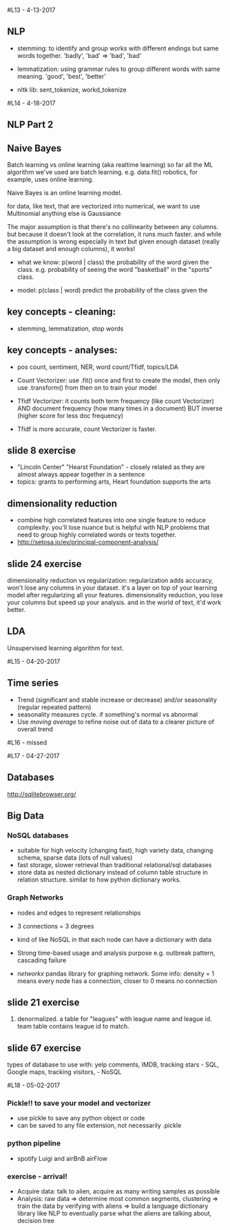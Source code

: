 #L13 - 4-13-2017

## NLP

- stemming: to identify and group works with different endings but same words together. 'badly', 'bad' => 'bad', 'bad'
- lemmatization: using grammar rules to group different words with same meaning. 'good', 'best', 'better'

- nltk lib: sent_tokenize, workd_tokenize

#L14 - 4-18-2017

## NLP Part 2

## Naive Bayes
Batch learning vs online learning (aka realtime learning)
so far all the ML algorithm we've used are batch learning. e.g. data.fit()
robotics, for example, uses online learning.

Naive Bayes is an online learning model.

for data, like text, that are vectorized into numerical, we want to use Multinomial anything else is Gaussiance

The major assumption is that there's no collinearity between any columns. but because it doesn't look at the correlation, it runs much faster. and while the assumption is wrong especially in text but given enough dataset (really a big dataset and enough columns), it works!

- what we know: p(word | class)
the probability of the word given the class.
e.g. probability of seeing the word "basketball" in the "sports" class.

- model: p(class | word)
predict the probability of the class given the


## key concepts - cleaning:
- stemming, lemmatization, stop words

## key concepts - analyses:
- pos count, sentiment, NER, word count/Tfidf, topics/LDA

- Count Vectorizer:
use .fit() once and first to create the model, then only use .transform() from then on to train your model
- Tfidf Vectorizer: it counts both term frequency (like count Vectorizer) AND document frequency (how many times in a document) BUT inverse (higher score for less doc frequency)
- Tfidf is more accurate, count Vectorizer is faster.

## slide 8 exercise
- "Lincoln Center" "Hearst Foundation" - closely related as they are almost always appear together in a sentence
- topics: grants to performing arts, Heart foundation supports the arts

## dimensionality reduction
- combine high correlated features into one single feature to reduce complexity. you'll lose nuance but is helpful with NLP problems that need to group highly correlated words or texts together.
- http://setosa.io/ev/principal-component-analysis/

## slide 24 exercise

dimensionality reduction vs regularization:
regularization adds accuracy, won't lose any columns in your dataset. it's a layer on top of your learning model after regularizing all your features. dimensionality reduction, you lose your columns but speed up your analysis. and in the world of text, it'd work better.

## LDA

Unsupervised learning algorithm for text.

#L15 - 04-20-2017

## Time series

- Trend (significant and stable increase or decrease) and/or seasonality (regular repeated pattern)
- seasonality measures cycle. if something's normal vs abnormal
- Use *moving average* to refine noise out of data to a clearer picture of overall trend

#L16 - missed

#L17 - 04-27-2017
## Databases
http://sqlitebrowser.org/

## Big Data
### NoSQL databases
- suitable for high velocity (changing fast), high variety data, changing schema, sparse data (lots of null values)
- fast storage, slower retrieval than traditional relational/sql databases
- store data as nested dictionary instead of column table structure in relation structure. similar to how python dictionary works.

### Graph Networks
- nodes and edges to represent relationships
- 3 connections = 3 degrees
- kind of like NoSQL in that each node can have a dictionary with data
- Strong time-based usage and analysis purpose e.g. outbreak pattern, cascading failure

- _networkx_ pandas library for graphing network. Some info: density = 1 means every node has a connection, closer to 0 means no connection

## slide 21 exercise
1. denormalized. a table for "leagues" with league name and league id. team table contains league id to match.

## slide 67 exercise
types of database to use with:
yelp comments, IMDB, tracking stars - SQL,
Google maps, tracking visitors, - NoSQL

#L18 - 05-02-2017
### Pickle!! to save your model and vectorizer
- use pickle to save any python object or code
- can be saved to any file extension, not necessarily .pickle

### python pipeline
- spotify Luigi and airBnB airFlow

### exercise - arrival!

- Acquire data: talk to alien, acquire as many writing samples as possible
- Analysis: raw data => determine most common segments, clustering => train the data by verifying with aliens => build a language dictionary library like NLP to eventually parse what the aliens are talking about, decision tree
